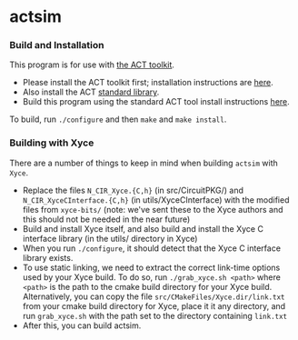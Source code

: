 # actsim

### Build and Installation

This program is for use with [the ACT toolkit](https://github.com/asyncvlsi/act).

   * Please install the ACT toolkit first; installation instructions are [here](https://github.com/asyncvlsi/act/blob/master/README.md).
   * Also install the ACT [standard library](https://github.com/asyncvlsi/stdlib).
   * Build this program using the standard ACT tool install instructions [here](https://github.com/asyncvlsi/act/blob/master/README_tool.md).

To build, run `./configure` and then `make` and `make install`.


### Building with Xyce

There are a number of things to keep in mind when building `actsim` with `Xyce`.

   * Replace the files `N_CIR_Xyce.{C,h}` (in src/CircuitPKG/) and `N_CIR_XyceCInterface.{C,h}` (in utils/XyceCInterface) with the modified files from `xyce-bits/` (note: we've sent these to the Xyce authors and this should not be needed in the near future)
   * Build and install Xyce itself, and also build and install the Xyce C interface library (in the utils/ directory in Xyce)
   * When you run `./configure`, it should detect that the Xyce C interface library exists.
   * To use static linking, we need to extract the correct link-time options used by your Xyce build. To do so, run `./grab_xyce.sh <path>` where `<path>` is the path to the cmake build directory for your Xyce build. Alternatively, you can copy the file `src/CMakeFiles/Xyce.dir/link.txt` from your cmake build directory for Xyce, place it it any directory, and run `grab_xyce.sh` with the path set to the directory containing `link.txt`
   * After this, you can build actsim.
 
